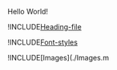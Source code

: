 Hello World!


!INCLUDE[Heading-file](./Heading.md)

!INCLUDE[Font-styles](./FontStyles.md)

!INCLUDE[Images](./Images.m
